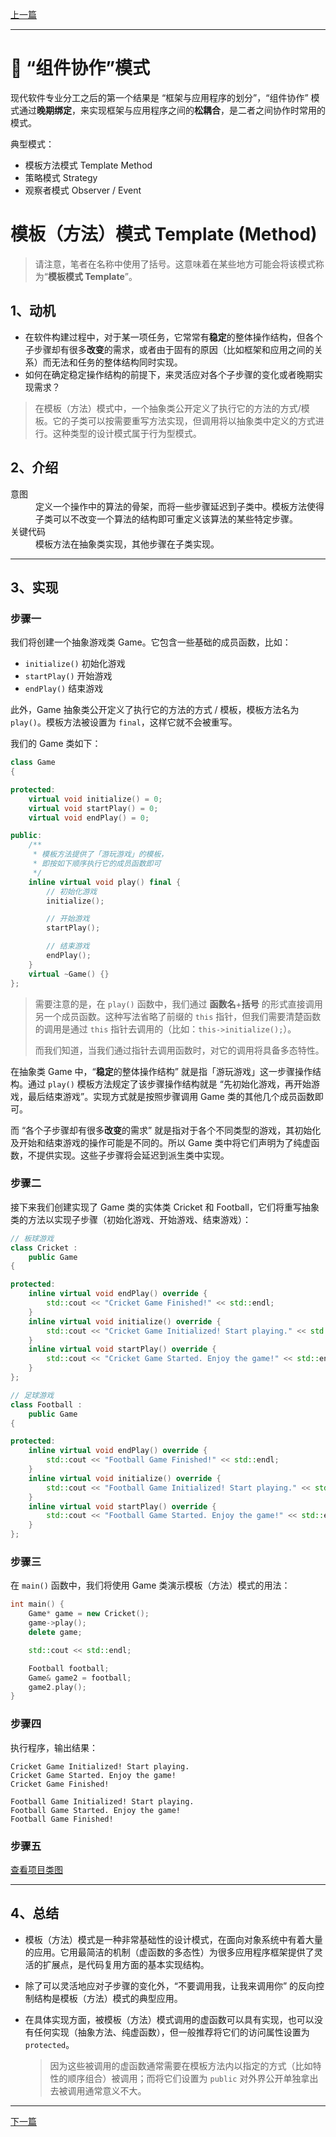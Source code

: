 [上一篇](../深入理解设计模式/深入理解设计模式.md)

---

# 💠 “组件协作”模式

现代软件专业分工之后的第一个结果是 “框架与应用程序的划分”，“组件协作” 模式通过**晚期绑定**，来实现框架与应用程序之间的**松耦合**，是二者之间协作时常用的模式。

典型模式：
* 模板方法模式 Template Method
* 策略模式 Strategy
* 观察者模式 Observer / Event

# 模板（方法）模式 Template (Method)

> 请注意，笔者在名称中使用了括号。这意味着在某些地方可能会将该模式称为“**模板模式 Template**”。

## 1、动机

* 在软件构建过程中，对于某一项任务，它常常有**稳定**的整体操作结构，但各个子步骤却有很多**改变**的需求，或者由于固有的原因（比如框架和应用之间的关系）而无法和任务的整体结构同时实现。
* 如何在确定稳定操作结构的前提下，来灵活应对各个子步骤的变化或者晚期实现需求？

> 在模板（方法）模式中，一个抽象类公开定义了执行它的方法的方式/模板。它的子类可以按需要重写方法实现，但调用将以抽象类中定义的方式进行。这种类型的设计模式属于行为型模式。

## 2、介绍

<dl>
    <dt>意图</dt>
    <dd>定义一个操作中的算法的骨架，而将一些步骤延迟到子类中。模板方法使得子类可以不改变一个算法的结构即可重定义该算法的某些特定步骤。</dd>
    <dt>关键代码</dt>
    <dd>模板方法在抽象类实现，其他步骤在子类实现。</dd>
</dl>

---

## 3、实现

### 步骤一

我们将创建一个抽象游戏类 Game。它包含一些基础的成员函数，比如：
* `initialize()` 初始化游戏
* `startPlay()` 开始游戏
* `endPlay()` 结束游戏

此外，Game 抽象类公开定义了执行它的方法的方式 / 模板，模板方法名为 `play()`。模板方法被设置为 `final`，这样它就不会被重写。

我们的 Game 类如下：
```cpp
class Game
{

protected:
	virtual void initialize() = 0;
	virtual void startPlay() = 0;
	virtual void endPlay() = 0;

public:
	/**
     * 模板方法提供了「游玩游戏」的模板，
     * 即按如下顺序执行它的成员函数即可 
     */
	inline virtual void play() final {
		// 初始化游戏
		initialize();

		// 开始游戏
		startPlay();

		// 结束游戏
		endPlay();
	}
	virtual ~Game() {}
};
```

> 需要注意的是，在 `play()` 函数中，我们通过 **函数名**+**括号** 的形式直接调用另一个成员函数。这种写法省略了前缀的 `this` 指针，但我们需要清楚函数的调用是通过 `this` 指针去调用的（比如：`this->initialize();`）。
>
> 而我们知道，当我们通过指针去调用函数时，对它的调用将具备多态特性。

在抽象类 Game 中，“**稳定**的整体操作结构” 就是指「游玩游戏」这一步骤操作结构。通过 `play()` 模板方法规定了该步骤操作结构就是 “先初始化游戏，再开始游戏，最后结束游戏”。实现方式就是按照步骤调用 Game 类的其他几个成员函数即可。

而 “各个子步骤却有很多**改变**的需求” 就是指对于各个不同类型的游戏，其初始化及开始和结束游戏的操作可能是不同的。所以 Game 类中将它们声明为了纯虚函数，不提供实现。这些子步骤将会延迟到派生类中实现。

### 步骤二

接下来我们创建实现了 Game 类的实体类 Cricket 和 Football，它们将重写抽象类的方法以实现子步骤（初始化游戏、开始游戏、结束游戏）：

```cpp
// 板球游戏
class Cricket :
	public Game
{

protected:
	inline virtual void endPlay() override {
		std::cout << "Cricket Game Finished!" << std::endl;
	}
	inline virtual void initialize() override {
		std::cout << "Cricket Game Initialized! Start playing." << std::endl;
	}
	inline virtual void startPlay() override {
		std::cout << "Cricket Game Started. Enjoy the game!" << std::endl;
	}
};
```

```cpp
// 足球游戏
class Football :
	public Game
{

protected:
	inline virtual void endPlay() override {
		std::cout << "Football Game Finished!" << std::endl;
	}
	inline virtual void initialize() override {
		std::cout << "Football Game Initialized! Start playing." << std::endl;
	}
	inline virtual void startPlay() override {
		std::cout << "Football Game Started. Enjoy the game!" << std::endl;
	}
};
```

### 步骤三

在 `main()` 函数中，我们将使用 Game 类演示模板（方法）模式的用法：

```cpp
int main() {
	Game* game = new Cricket();
	game->play();
	delete game;

	std::cout << std::endl;

	Football football;
	Game& game2 = football;
	game2.play();
}
```

### 步骤四

执行程序，输出结果：

```plain
Cricket Game Initialized! Start playing.
Cricket Game Started. Enjoy the game!
Cricket Game Finished!

Football Game Initialized! Start playing.
Football Game Started. Enjoy the game!
Football Game Finished!
```

### 步骤五

[查看项目类图](https://learn.microsoft.com/zh-cn/visualstudio/ide/class-designer/designing-and-viewing-classes-and-types?view=vs-2022#add-class-diagrams-to-projects)

---

## 4、总结

* 模板（方法）模式是一种非常基础性的设计模式，在面向对象系统中有着大量的应用。它用最简洁的机制（虚函数的多态性）为很多应用程序框架提供了灵活的扩展点，是代码复用方面的基本实现结构。
* 除了可以灵活地应对子步骤的变化外，“不要调用我，让我来调用你” 的反向控制结构是模板（方法）模式的典型应用。
* 在具体实现方面，被模板（方法）模式调用的虚函数可以具有实现，也可以没有任何实现（抽象方法、纯虚函数），但一般推荐将它们的访问属性设置为 `protected`。

	> 因为这些被调用的虚函数通常需要在模板方法内以指定的方式（比如特性的顺序组合）被调用；而将它们设置为 `public` 对外界公开单独拿出去被调用通常意义不大。

---

[下一篇](../Strategy%20Pattern/README.md)